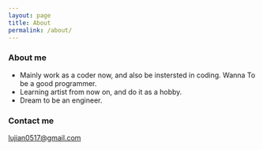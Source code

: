 ```yaml
---
layout: page
title: About
permalink: /about/
---
```


### About me
* Mainly work as a coder now, and also be instersted in coding. Wanna To be a good programmer.
* Learning artist from now on, and do it as a hobby.
* Dream to be an engineer.

### Contact me
[lujian0517@gmail.com](mailto:lujian0517@gmail.com)
